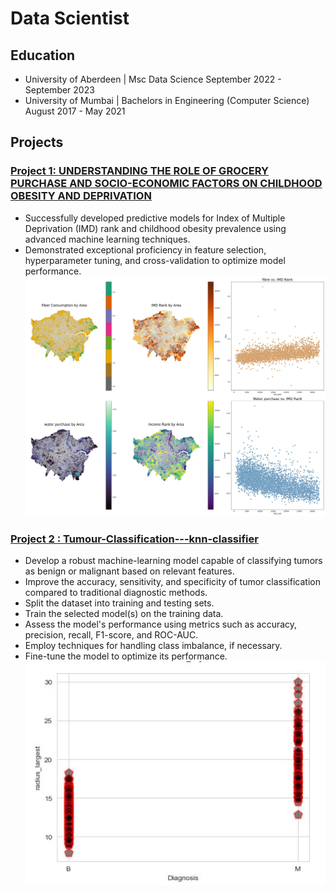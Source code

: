 # Data Scientist

## Education
* University of Aberdeen | 
  Msc Data Science
  September 2022 - September 2023
* University of Mumbai | 
  Bachelors in Engineering (Computer Science)
  August 2017 - May 2021

## Projects
### [Project 1: UNDERSTANDING THE ROLE OF GROCERY PURCHASE AND SOCIO-ECONOMIC FACTORS ON CHILDHOOD OBESITY AND DEPRIVATION](https://github.com/vrajesh990/Tesco)
* Successfully developed predictive models for Index of Multiple Deprivation (IMD) rank and childhood obesity prevalence using advanced machine learning techniques.
* Demonstrated exceptional proficiency in feature selection, hyperparameter tuning, and cross-validation to optimize model performance.
![](/images/IMD_visual.jpg)

### [Project 2 : Tumour-Classification---knn-classifier](https://github.com/vrajesh990/Tumour-Classification---knn-classifier)
* Develop a robust machine-learning model capable of classifying tumors as benign or malignant based on relevant features.
* Improve the accuracy, sensitivity, and specificity of tumor classification compared to traditional diagnostic methods.
* Split the dataset into training and testing sets.
* Train the selected model(s) on the training data.
* Assess the model's performance using metrics such as accuracy, precision, recall, F1-score, and ROC-AUC.
* Employ techniques for handling class imbalance, if necessary.
* Fine-tune the model to optimize its performance.
![](/images/tumor.JPG)
